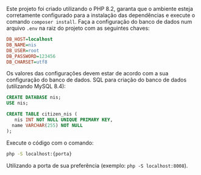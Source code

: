  Este projeto foi criado utilizando o PHP 8.2, garanta que o ambiente esteja corretamente configurado para a instalação das dependências e execute o comando `composer install`.
 Faça a configuração do banco de dados num arquivo `.env` na raiz do projeto com as seguintes chaves:
 ```ini
DB_HOST=localhost
DB_NAME=nis
DB_USER=root
DB_PASSWORD=123456
DB_CHARSET=utf8
 ```
 Os valores das configurações devem estar de acordo com a sua configuração do banco de dados.
 SQL para criação do banco de dados (utilizando MySQL 8.4):
 ```sql
CREATE DATABASE nis;
USE nis;

CREATE TABLE citizen_nis (
	nis INT NOT NULL UNIQUE PRIMARY KEY,
   name VARCHAR(255) NOT NULL
);
 ```
 Execute o código com o comando:
 ```bash
php -S localhost:{porta}
 ```
 Utilizando a porta de sua preferência (exemplo: `php -S localhost:8008`).